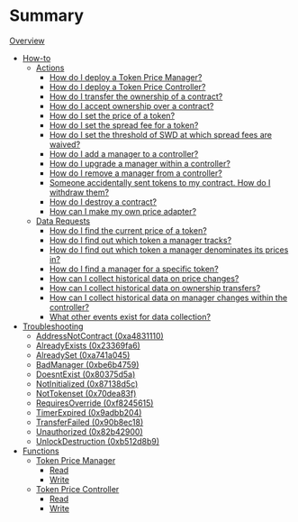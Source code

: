 # Summary

[Overview](./intro.md)
- [How-to]()
  - [Actions]()
    - [How do I deploy a Token Price Manager?]()
    - [How do I deploy a Token Price Controller?]()
    - [How do I transfer the ownership of a contract?]()
    - [How do I accept ownership over a contract?]()
    - [How do I set the price of a token?]()
    - [How do I set the spread fee for a token?]()
    - [How do I set the threshold of SWD at which spread fees are waived?]()
    - [How do I add a manager to a controller?]()
    - [How do I upgrade a manager within a controller?]()
    - [How do I remove a manager from a controller?]()
    - [Someone accidentally sent tokens to my contract. How do I withdraw them?]()
    - [How do I destroy a contract?]()
    - [How can I make my own price adapter?]()
  - [Data Requests]()
    - [How do I find the current price of a token?]()
    - [How do I find out which token a manager tracks?]()
    - [How do I find out which token a manager denominates its prices in?]()
    - [How do I find a manager for a specific token?]()
    - [How can I collect historical data on price changes?]()
    - [How can I collect historical data on ownership transfers?]()
    - [How can I collect historical data on manager changes within the controller?]()
    - [What other events exist for data collection?]()
- [Troubleshooting](./troubleshooting.md)
  - [AddressNotContract (0xa4831110)](./errors/address_not_contract.md)
  - [AlreadyExists (0x23369fa6)](./errors/already_exists.md)
  - [AlreadySet (0xa741a045)](./errors/already_set.md)
  - [BadManager (0xbe6b4759)](./errors/bad_manager.md)
  - [DoesntExist (0x80375d5a)](./errors/doesnt_exist.md)
  - [NotInitialized (0x87138d5c)](./errors/not_initialized.md)
  - [NotTokenset (0x70dea83f)](./errors/not_tokenset.md)
  - [RequiresOverride (0xf8245615)](./errors/requires_override.md)
  - [TimerExpired (0x9adbb204)](./errors/timer_expired.md)
  - [TransferFailed (0x90b8ec18)](./errors/transfer_failed.md)
  - [Unauthorized (0x82b42900)](./errors/unauthorized.md)
  - [UnlockDestruction (0xb512d8b9)](./errors/unlock_destruction.md)
- [Functions]()
  - [Token Price Manager]()
    - [Read]()
    - [Write]()
  - [Token Price Controller]()
    - [Read]()
    - [Write]()